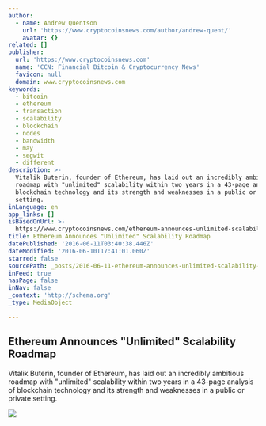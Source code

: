 ```yaml
---
author:
  - name: Andrew Quentson
    url: 'https://www.cryptocoinsnews.com/author/andrew-quent/'
    avatar: {}
related: []
publisher:
  url: 'https://www.cryptocoinsnews.com'
  name: 'CCN: Financial Bitcoin & Cryptocurrency News'
  favicon: null
  domain: www.cryptocoinsnews.com
keywords:
  - bitcoin
  - ethereum
  - transaction
  - scalability
  - blockchain
  - nodes
  - bandwidth
  - may
  - segwit
  - different
description: >-
  Vitalik Buterin, founder of Ethereum, has laid out an incredibly ambitious
  roadmap with "unlimited" scalability within two years in a 43-page analysis of
  blockchain technology and its strength and weaknesses in a public or private
  setting.
inLanguage: en
app_links: []
isBasedOnUrl: >-
  https://www.cryptocoinsnews.com/ethereum-announces-unlimited-scalability-roadmap/
title: Ethereum Announces "Unlimited" Scalability Roadmap
datePublished: '2016-06-11T03:40:38.446Z'
dateModified: '2016-06-10T17:41:01.060Z'
starred: false
sourcePath: _posts/2016-06-11-ethereum-announces-unlimited-scalability-roadmap.md
inFeed: true
hasPage: false
inNav: false
_context: 'http://schema.org'
_type: MediaObject

---
```

<article style=""><h1>Ethereum Announces "Unlimited" Scalability Roadmap</h1><p>Vitalik Buterin, founder of Ethereum, has laid out an incredibly ambitious roadmap with "unlimited" scalability within two years in a 43-page analysis of blockchain technology and its strength and weaknesses in a public or private setting.</p><img src="https://www.cryptocoinsnews.com/wp-content/uploads/2016/06/People-crowd.jpg" /></article>